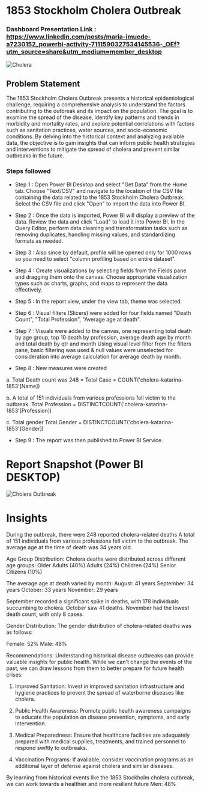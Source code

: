 
# 1853 Stockholm Cholera Outbreak
 
### Dashboard Presentation Link : https://www.linkedin.com/posts/maria-imuede-a7230152_powerbi-activity-7111590327534145536-_OEf?utm_source=share&utm_medium=member_desktop

![Cholera](https://github.com/MariaImuede/MY-Project/assets/159175444/65e9d839-953b-4b43-8677-9a797c3fc6dc)

## Problem Statement

The 1853 Stockholm Cholera Outbreak presents a historical epidemiological challenge, requiring a comprehensive analysis to understand the factors contributing to the outbreak and its impact on the population. The goal is to examine the spread of the disease, identify key patterns and trends in morbidity and mortality rates, and explore potential correlations with factors such as sanitation practices, water sources, and socio-economic conditions. By delving into the historical context and analyzing available data, the objective is to gain insights that can inform public health strategies and interventions to mitigate the spread of cholera and prevent similar outbreaks in the future.



### Steps followed 

- Step 1 : Open Power BI Desktop and select "Get Data" from the Home tab.
Choose "Text/CSV" and navigate to the location of the CSV file containing the data related to the 1853 Stockholm Cholera Outbreak.
Select the CSV file and click "Open" to import the data into Power BI.

- Step 2 : Once the data is imported, Power BI will display a preview of the data. Review the data and click "Load" to load it into Power BI.
In the Query Editor, perform data cleaning and transformation tasks such as removing duplicates, handling missing values, and standardizing formats as needed.

- Step 3 : Also since by default, profile will be opened only for 1000 rows so you need to select "column profiling based on entire dataset".

- Step 4 : Create visualizations by selecting fields from the Fields pane and dragging them onto the canvas. Choose appropriate visualization types such as charts, graphs, and maps to represent the data effectively.

- Step 5 : In the report view, under the view tab, theme was selected.

- Step 6 : Visual filters (Slicers) were added for four fields named "Death Count", "Total Profession", "Average age at death".
- Step 7 : Visuals were added to the canvas, one representing total death by age group, top 10 death by profession, average death age by month and total death by qtr and month
Using visual level filter from the filters pane, basic filtering was used & null values were unselected for consideration into average calculation for average death by month.
           
- Step 8 : New measures were created 

a. Total Death count was 248 = Total Case = COUNT('cholera-katarina-1853'[Name])

b. A total of 151 individuals from various professions fell victim to the outbreak.
Total Profession = DISTINCTCOUNT('cholera-katarina-1853'[Profession])

c. Total gender
Total Gender = DISTINCTCOUNT('cholera-katarina-1853'[Gender])


  - Step 9 : The report was then published to Power BI Service.
 
 


 # Report Snapshot (Power BI DESKTOP)

 

![Cholera Outbreak](https://github.com/MariaImuede/MY-Project/assets/159175444/8776fa93-2fd8-4d5e-8ae5-33d77189541b)


# Insights

During the outbreak, there were 248 reported cholera-related deaths
A total of 151 individuals from various professions fell victim to the outbreak.
The average age at the time of death was 34 years old.

Age Group Distribution: Cholera deaths were distributed across different age groups:
Older Adults (40%)
Adults (24%)
Children (24%)
Senior Citizens (10%)

The average age at death varied by month:
August: 41 years
September: 34 years
October: 33 years
November: 29 years


September recorded a significant spike in deaths, with 178 individuals succumbing to cholera.
October saw 41 deaths.
November had the lowest death count, with only 8 cases.

Gender Distribution: The gender distribution of cholera-related deaths was as follows:

Female: 52%
Male: 48%

Recommendations:
Understanding historical disease outbreaks can provide valuable insights for public health. While we can't change the events of the past, we can draw lessons from them to better prepare for future health crises:

1. Improved Sanitation: Invest in improved sanitation infrastructure and hygiene practices to prevent the spread of waterborne diseases like cholera.


2. Public Health Awareness: Promote public health awareness campaigns to educate the population on disease prevention, symptoms, and early intervention.

3. Medical Preparedness: Ensure that healthcare facilities are adequately prepared with medical supplies, treatments, and trained personnel to respond swiftly to outbreaks.

5. Vaccination Programs: If available, consider vaccination programs as an additional layer of defense against cholera and similar diseases.

By learning from historical events like the 1853 Stockholm cholera outbreak, we can work towards a healthier and more resilient future Men: 48%


